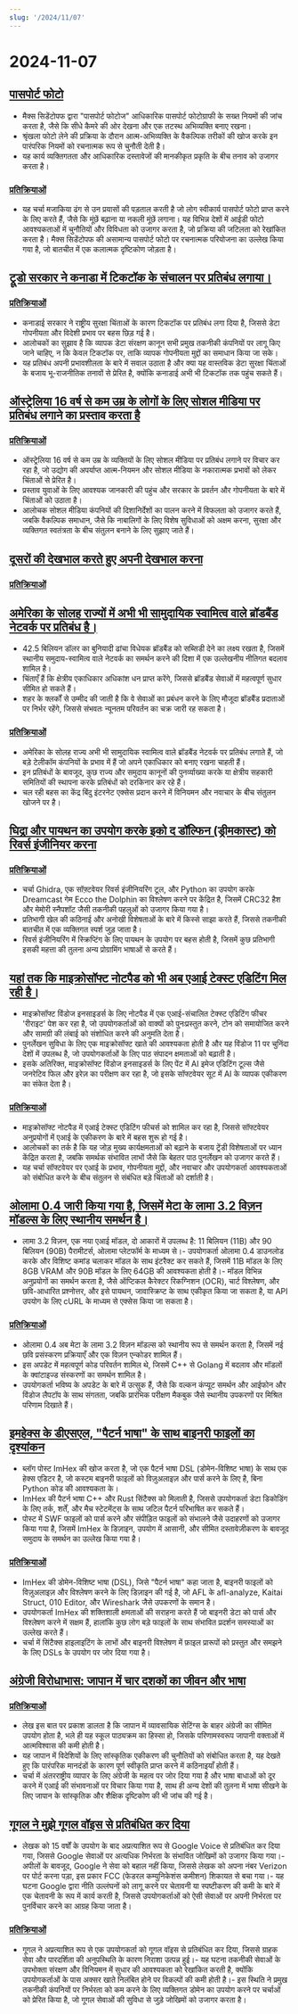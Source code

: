 ```yaml
---
slug: '/2024/11/07'
---
```


# 2024-11-07

## [पासपोर्ट फोटो](https://maxsiedentopf.com/passport-photos/)

- मैक्स सिडेंटोपफ द्वारा "पासपोर्ट फोटोज" आधिकारिक पासपोर्ट फोटोग्राफी के सख्त नियमों की जांच करता है, जैसे कि सीधे कैमरे की ओर देखना और एक तटस्थ अभिव्यक्ति बनाए रखना।
- श्रृंखला फोटो लेने की प्रक्रिया के दौरान आत्म-अभिव्यक्ति के वैकल्पिक तरीकों की खोज करके इन पारंपरिक नियमों को रचनात्मक रूप से चुनौती देती है।
- यह कार्य व्यक्तिगतता और आधिकारिक दस्तावेजों की मानकीकृत प्रकृति के बीच तनाव को उजागर करता है।

### [प्रतिक्रियाओं](https://news.ycombinator.com/item?id=42069646)

- यह चर्चा मजाकिया ढंग से उन प्रयासों की पड़ताल करती है जो लोग स्वीकार्य पासपोर्ट फोटो प्राप्त करने के लिए करते हैं, जैसे कि मूंछें बढ़ाना या नकली मूंछें लगाना। यह विभिन्न देशों में आईडी फोटो आवश्यकताओं में चुनौतियों और विविधता को उजागर करता है, जो प्रक्रिया की जटिलता को रेखांकित करता है। मैक्स सिडेंटोपफ की असामान्य पासपोर्ट फोटो पर रचनात्मक परियोजना का उल्लेख किया गया है, जो बातचीत में एक कलात्मक दृष्टिकोण जोड़ता है।

## [ट्रूडो सरकार ने कनाडा में टिकटॉक के संचालन पर प्रतिबंध लगाया।](https://www.cbc.ca/news/politics/tiktok-canada-review-1.7375965)

### [प्रतिक्रियाओं](https://news.ycombinator.com/item?id=42070946)

- कनाडाई सरकार ने राष्ट्रीय सुरक्षा चिंताओं के कारण टिकटॉक पर प्रतिबंध लगा दिया है, जिससे डेटा गोपनीयता और विदेशी प्रभाव पर बहस छिड़ गई है।
- आलोचकों का सुझाव है कि व्यापक डेटा संरक्षण कानून सभी प्रमुख तकनीकी कंपनियों पर लागू किए जाने चाहिए, न कि केवल टिकटॉक पर, ताकि व्यापक गोपनीयता मुद्दों का समाधान किया जा सके।
- यह प्रतिबंध अपनी प्रभावशीलता के बारे में सवाल उठाता है और क्या यह वास्तविक डेटा सुरक्षा चिंताओं के बजाय भू-राजनीतिक तनावों से प्रेरित है, क्योंकि कनाडाई अभी भी टिकटॉक तक पहुंच सकते हैं।

## [ऑस्ट्रेलिया 16 वर्ष से कम उम्र के लोगों के लिए सोशल मीडिया पर प्रतिबंध लगाने का प्रस्ताव करता है](https://www.reuters.com/technology/cybersecurity/australia-proposes-ban-social-media-those-under-16-2024-11-06/)

### [प्रतिक्रियाओं](https://news.ycombinator.com/item?id=42071310)

- ऑस्ट्रेलिया 16 वर्ष से कम उम्र के व्यक्तियों के लिए सोशल मीडिया पर प्रतिबंध लगाने पर विचार कर रहा है, जो उद्योग की अपर्याप्त आत्म-नियमन और सोशल मीडिया के नकारात्मक प्रभावों को लेकर चिंताओं से प्रेरित है।
- प्रस्ताव युवाओं के लिए आवश्यक जानकारी की पहुंच और सरकार के प्रवर्तन और गोपनीयता के बारे में चिंताओं को उठाता है।
- आलोचक सोशल मीडिया कंपनियों की दिशानिर्देशों का पालन करने में विफलता को उजागर करते हैं, जबकि वैकल्पिक समाधान, जैसे कि नाबालिगों के लिए विशेष सुविधाओं को अक्षम करना, सुरक्षा और व्यक्तिगत स्वतंत्रता के बीच संतुलन बनाने के लिए सुझाए जाते हैं।

## [दूसरों की देखभाल करते हुए अपनी देखभाल करना](https://magazine.medlineplus.gov/article/caring-for-yourself-while-caring-for-others)

### [प्रतिक्रियाओं](https://news.ycombinator.com/item?id=42068485)

## [अमेरिका के सोलह राज्यों में अभी भी सामुदायिक स्वामित्व वाले ब्रॉडबैंड नेटवर्क पर प्रतिबंध है।](https://www.techdirt.com/2024/11/07/16-u-s-states-still-ban-community-owned-broadband-networks-because-att-and-comcast-told-them-to/)

- 42.5 बिलियन डॉलर का बुनियादी ढांचा विधेयक ब्रॉडबैंड को सब्सिडी देने का लक्ष्य रखता है, जिसमें स्थानीय समुदाय-स्वामित्व वाले नेटवर्क का समर्थन करने की दिशा में एक उल्लेखनीय नीतिगत बदलाव शामिल है।
- चिंताएँ हैं कि क्षेत्रीय एकाधिकार अधिकांश धन प्राप्त करेंगे, जिससे ब्रॉडबैंड सेवाओं में महत्वपूर्ण सुधार सीमित हो सकते हैं।
- शहर के क्लर्कों से उम्मीद की जाती है कि वे सेवाओं का प्रबंधन करने के लिए मौजूदा ब्रॉडबैंड प्रदाताओं पर निर्भर रहेंगे, जिससे संभवतः न्यूनतम परिवर्तन का चक्र जारी रह सकता है।

### [प्रतिक्रियाओं](https://news.ycombinator.com/item?id=42076719)

- अमेरिका के सोलह राज्य अभी भी सामुदायिक स्वामित्व वाले ब्रॉडबैंड नेटवर्क पर प्रतिबंध लगाते हैं, जो बड़े टेलीकॉम कंपनियों के प्रभाव में हैं जो अपने एकाधिकार को बनाए रखना चाहती हैं।
- इन प्रतिबंधों के बावजूद, कुछ राज्य और समुदाय कानूनों की पुनर्व्याख्या करके या क्षेत्रीय सहकारी समितियों की स्थापना करके प्रतिबंधों को दरकिनार कर रहे हैं।
- चल रही बहस का केंद्र बिंदु इंटरनेट एक्सेस प्रदान करने में विनियमन और नवाचार के बीच संतुलन खोजने पर है।

## [घिद्रा और पायथन का उपयोग करके इको द डॉल्फिन (ड्रीमकास्ट) को रिवर्स इंजीनियर करना](https://32bits.substack.com/p/under-the-microscope-ecco-the-dolphin)

### [प्रतिक्रियाओं](https://news.ycombinator.com/item?id=42076884)

- चर्चा Ghidra, एक सॉफ़्टवेयर रिवर्स इंजीनियरिंग टूल, और Python का उपयोग करके Dreamcast गेम Ecco the Dolphin का विश्लेषण करने पर केंद्रित है, जिसमें CRC32 हैश और मेमोरी स्नैपशॉट जैसी तकनीकी पहलुओं को उजागर किया गया है।
- प्रतिभागी खेल की कठिनाई और अनोखी विशेषताओं के बारे में किस्से साझा करते हैं, जिससे तकनीकी बातचीत में एक व्यक्तिगत स्पर्श जुड़ जाता है।
- रिवर्स इंजीनियरिंग में स्क्रिप्टिंग के लिए पायथन के उपयोग पर बहस होती है, जिसमें कुछ प्रतिभागी इसकी महत्ता की तुलना अन्य प्रोग्रामिंग भाषाओं से करते हैं।

## [यहां तक कि माइक्रोसॉफ्ट नोटपैड को भी अब एआई टेक्स्ट एडिटिंग मिल रही है।](https://www.theverge.com/2024/11/6/24289707/microsoft-notepad-ai-text-editing-rewrite)

- माइक्रोसॉफ्ट विंडोज इनसाइडर्स के लिए नोटपैड में एक एआई-संचालित टेक्स्ट एडिटिंग फीचर 'रीराइट' पेश कर रहा है, जो उपयोगकर्ताओं को वाक्यों को पुनःप्रस्तुत करने, टोन को समायोजित करने और सामग्री की लंबाई को संशोधित करने की अनुमति देता है।
- पुनर्लेखन सुविधा के लिए एक माइक्रोसॉफ्ट खाते की आवश्यकता होती है और यह विंडोज 11 पर चुनिंदा देशों में उपलब्ध है, जो उपयोगकर्ताओं के लिए पाठ संपादन क्षमताओं को बढ़ाती है।
- इसके अतिरिक्त, माइक्रोसॉफ्ट विंडोज इनसाइडर्स के लिए पेंट में AI इमेज एडिटिंग टूल्स जैसे जनरेटिव फिल और इरेज़ का परीक्षण कर रहा है, जो इसके सॉफ्टवेयर सूट में AI के व्यापक एकीकरण का संकेत देता है।

### [प्रतिक्रियाओं](https://news.ycombinator.com/item?id=42074083)

- माइक्रोसॉफ्ट नोटपैड में एआई टेक्स्ट एडिटिंग फीचर्स को शामिल कर रहा है, जिससे सॉफ्टवेयर अनुप्रयोगों में एआई के एकीकरण के बारे में बहस शुरू हो गई है।
- आलोचकों का तर्क है कि यह जोड़ मुख्य कार्यक्षमताओं को बढ़ाने के बजाय ट्रेंडी विशेषताओं पर ध्यान केंद्रित करता है, जबकि समर्थक संभावित लाभों जैसे कि बेहतर पाठ पुनर्लेखन को उजागर करते हैं।
- यह चर्चा सॉफ्टवेयर पर एआई के प्रभाव, गोपनीयता मुद्दों, और नवाचार और उपयोगकर्ता आवश्यकताओं को संबोधित करने के बीच संतुलन से संबंधित बड़े चिंताओं को दर्शाती है।

## [ओलामा 0.4 जारी किया गया है, जिसमें मेटा के लामा 3.2 विज़न मॉडल्स के लिए स्थानीय समर्थन है।](https://ollama.com/blog/llama3.2-vision)

- लामा 3.2 विज़न, एक नया एआई मॉडल, दो आकारों में उपलब्ध है: 11 बिलियन (11B) और 90 बिलियन (90B) पैरामीटर्स, ओलामा प्लेटफॉर्म के माध्यम से।- उपयोगकर्ता ओलामा 0.4 डाउनलोड करके और विशिष्ट कमांड चलाकर मॉडल के साथ इंटरैक्ट कर सकते हैं, जिसमें 11B मॉडल के लिए 8GB VRAM और 90B मॉडल के लिए 64GB की आवश्यकता होती है।- मॉडल विभिन्न अनुप्रयोगों का समर्थन करता है, जैसे ऑप्टिकल कैरेक्टर रिकग्निशन (OCR), चार्ट विश्लेषण, और छवि-आधारित प्रश्नोत्तर, और इसे पायथन, जावास्क्रिप्ट के साथ एकीकृत किया जा सकता है, या API उपयोग के लिए cURL के माध्यम से एक्सेस किया जा सकता है।

### [प्रतिक्रियाओं](https://news.ycombinator.com/item?id=42069453)

- ओलामा 0.4 अब मेटा के लामा 3.2 विज़न मॉडल्स को स्थानीय रूप से समर्थन करता है, जिसमें नई छवि प्रसंस्करण प्रक्रियाएँ और एक विज़न एन्कोडर शामिल हैं।
- इस अपडेट में महत्वपूर्ण कोड परिवर्तन शामिल थे, जिसमें C++ से Golang में बदलाव और मॉडलों के क्वांटाइज्ड संस्करणों का समर्थन शामिल है।
- उपयोगकर्ता भविष्य के अपडेट के बारे में उत्सुक हैं, जैसे कि वल्कन कंप्यूट समर्थन और आईफोन और विंडोज लैपटॉप के साथ संगतता, जबकि प्रारंभिक परीक्षण मैकबुक जैसे स्थानीय उपकरणों पर मिश्रित परिणाम दिखाते हैं।

## [इमहेक्स के डीएसएल, "पैटर्न भाषा" के साथ बाइनरी फाइलों का दृश्यांकन](https://xy2i.blogspot.com/2024/11/using-imhexs-pattern-language-to-parse.html)

- ब्लॉग पोस्ट ImHex की खोज करता है, जो एक पैटर्न भाषा DSL (डोमेन-विशिष्ट भाषा) के साथ एक हेक्स एडिटर है, जो कस्टम बाइनरी फाइलों को विज़ुअलाइज़ और पार्स करने के लिए है, बिना Python कोड की आवश्यकता के।
- ImHex की पैटर्न भाषा C++ और Rust सिंटैक्स को मिलाती है, जिससे उपयोगकर्ता डेटा डिकोडिंग के लिए तर्क, शर्तें, और मैच स्टेटमेंट्स के साथ जटिल पैटर्न परिभाषित कर सकते हैं।
- पोस्ट में SWF फाइलों को पार्स करने और संपीड़ित फाइलों को संभालने जैसे उदाहरणों को उजागर किया गया है, जिसमें ImHex के डिज़ाइन, उपयोग में आसानी, और सीमित दस्तावेज़ीकरण के बावजूद समुदाय के समर्थन का उल्लेख किया गया है।

### [प्रतिक्रियाओं](https://news.ycombinator.com/item?id=42070153)

- ImHex की डोमेन-विशिष्ट भाषा (DSL), जिसे "पैटर्न भाषा" कहा जाता है, बाइनरी फाइलों को विज़ुअलाइज़ और विश्लेषण करने के लिए डिज़ाइन की गई है, जो AFL के afl-analyze, Kaitai Struct, 010 Editor, और Wireshark जैसे उपकरणों के समान है।
- उपयोगकर्ता ImHex की शक्तिशाली क्षमताओं की सराहना करते हैं जो बाइनरी डेटा को पार्स और विश्लेषण करने में सक्षम हैं, हालांकि कुछ लोग बड़े फाइलों के साथ संभावित प्रदर्शन समस्याओं का उल्लेख करते हैं।
- चर्चा में सिंटैक्स हाइलाइटिंग के लाभों और बाइनरी विश्लेषण में फ़ाइल प्रारूपों को प्रस्तुत और समझने के लिए DSLs के उपयोग पर जोर दिया गया है।

## [अंग्रेजी विरोधाभास: जापान में चार दशकों का जीवन और भाषा](https://www.tokyodev.com/articles/the-english-paradox-four-decades-of-life-and-language-in-japan)

### [प्रतिक्रियाओं](https://news.ycombinator.com/item?id=42072647)

- लेख इस बात पर प्रकाश डालता है कि जापान में व्यावसायिक सेटिंग्स के बाहर अंग्रेजी का सीमित उपयोग होता है, भले ही यह स्कूल पाठ्यक्रम का हिस्सा हो, जिसके परिणामस्वरूप जापानी वक्ताओं में आत्मविश्वास की कमी होती है।
- यह जापान में विदेशियों के लिए सांस्कृतिक एकीकरण की चुनौतियों को संबोधित करता है, यह देखते हुए कि पारंपरिक मानदंडों के कारण पूर्ण स्वीकृति प्राप्त करने में कठिनाइयाँ होती हैं।
- चर्चा में अंतरराष्ट्रीय व्यापार के लिए अंग्रेजी के महत्व पर जोर दिया गया है और भाषा बाधाओं को दूर करने में एआई की संभावनाओं पर विचार किया गया है, साथ ही अन्य देशों की तुलना में भाषा सीखने के लिए जापान के सांस्कृतिक और शैक्षिक दृष्टिकोण की भी जांच की गई है।

## [गूगल ने मुझे गूगल वॉइस से प्रतिबंधित कर दिया](https://www.dannyguo.com/blog/google-banned-me-from-google-voice)

- लेखक को 15 वर्षों के उपयोग के बाद अप्रत्याशित रूप से Google Voice से प्रतिबंधित कर दिया गया, जिससे Google सेवाओं पर अत्यधिक निर्भरता के संभावित जोखिमों को उजागर किया गया।- अपीलों के बावजूद, Google ने सेवा को बहाल नहीं किया, जिससे लेखक को अपना नंबर Verizon पर पोर्ट करना पड़ा, इस प्रकार FCC (फेडरल कम्युनिकेशंस कमीशन) शिकायत से बचा गया।- यह घटना Google द्वारा नीति उल्लंघनों को लागू करने पर चेतावनी या स्पष्टीकरण की कमी के बारे में एक चेतावनी के रूप में कार्य करती है, जिससे उपयोगकर्ताओं को ऐसी सेवाओं पर अपनी निर्भरता पर पुनर्विचार करने का आग्रह किया जाता है।

### [प्रतिक्रियाओं](https://news.ycombinator.com/item?id=42078324)

- गूगल ने अप्रत्याशित रूप से एक उपयोगकर्ता को गूगल वॉइस से प्रतिबंधित कर दिया, जिससे ग्राहक सेवा और पारदर्शिता की अनुपस्थिति के कारण निराशा उत्पन्न हुई।- यह घटना तकनीकी सेवाओं के उपभोक्ता संरक्षण और विनियमन में सुधार की आवश्यकता को रेखांकित करती है, क्योंकि उपयोगकर्ताओं के पास अक्सर खाते निलंबित होने पर विकल्पों की कमी होती है।- इस स्थिति ने प्रमुख तकनीकी कंपनियों पर निर्भरता को कम करने के लिए व्यक्तिगत डोमेन का उपयोग करने पर चर्चाओं को प्रेरित किया है, जो गूगल सेवाओं की सुविधा से जुड़े जोखिमों को उजागर करता है।

<head>
  <meta property="og:title" content="पासपोर्ट फोटो" />
  <meta property="og:type" content="website" />
  <meta property="og:image" content="https://og.cho.sh/api/og/?title=%E0%A4%AA%E0%A4%BE%E0%A4%B8%E0%A4%AA%E0%A5%8B%E0%A4%B0%E0%A5%8D%E0%A4%9F%20%E0%A4%AB%E0%A5%8B%E0%A4%9F%E0%A5%8B&subheading=%E0%A4%97%E0%A5%81%E0%A4%B0%E0%A5%81%E0%A4%B5%E0%A4%BE%E0%A4%B0%2C%207%20%E0%A4%A8%E0%A4%B5%E0%A4%82%E0%A4%AC%E0%A4%B0%202024%3A%20%E0%A4%B9%E0%A5%88%E0%A4%95%E0%A4%B0%20%E0%A4%B8%E0%A4%AE%E0%A4%BE%E0%A4%9A%E0%A4%BE%E0%A4%B0%20%E0%A4%B8%E0%A4%BE%E0%A4%B0%E0%A4%BE%E0%A4%82%E0%A4%B6" />
</head>
